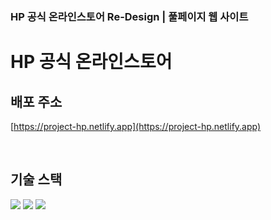 ### HP 공식 온라인스토어 Re-Design | 풀페이지 웹 사이트

# **HP 공식 온라인스토어**

## **배포 주소**

[https://project-hp.netlify.app](https://project-hp.netlify.app)

<br>

## **기술 스택**

<p>

  <img src="https://img.shields.io/badge/html-E34F26?style=for-the-badge&logo=html5&logoColor=white"> 
  <img src="https://img.shields.io/badge/css-1572B6?style=for-the-badge&logo=css3&logoColor=white">
  <img src="https://img.shields.io/badge/javascript-F7DF1E?style=for-the-badge&logo=javascript&logoColor=black">

</p>
